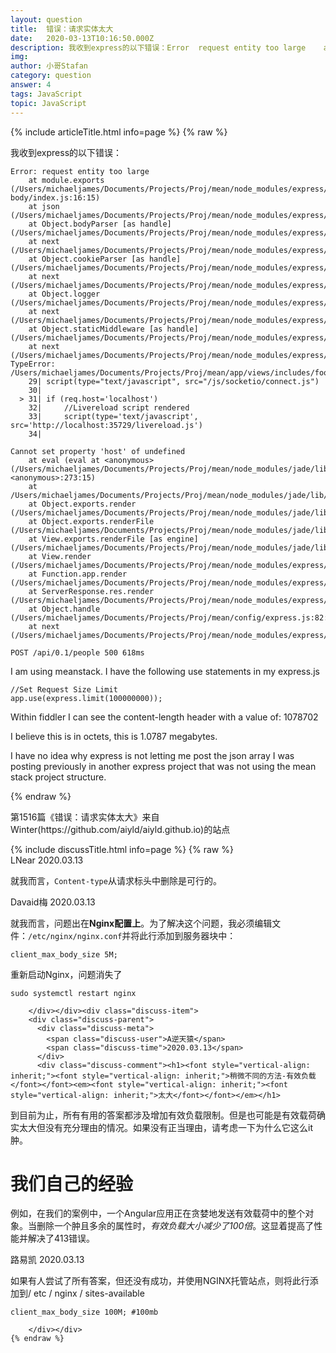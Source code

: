 ```yaml
---
layout: question
title:  错误：请求实体太大
date:   2020-03-13T10:16:50.000Z
description: 我收到express的以下错误：Error  request entity too large    at module.exports (/Use...
img: 
author: 小哥Stafan
category: question
answer: 4
tags: JavaScript
topic: JavaScript
---
```

<div class="article-root">
  <div class="article">
    {% include articleTitle.html info=page %}
    {% raw %}
    <div class="article-content"><p><font style="vertical-align: inherit;"><font style="vertical-align: inherit;">我收到express的以下错误：</font></font></p>

<pre><code>Error: request entity too large<font></font>
    at module.exports (/Users/michaeljames/Documents/Projects/Proj/mean/node_modules/express/node_modules/connect/node_modules/raw-body/index.js:16:15)<font></font>
    at json (/Users/michaeljames/Documents/Projects/Proj/mean/node_modules/express/node_modules/connect/lib/middleware/json.js:60:5)<font></font>
    at Object.bodyParser [as handle] (/Users/michaeljames/Documents/Projects/Proj/mean/node_modules/express/node_modules/connect/lib/middleware/bodyParser.js:53:5)<font></font>
    at next (/Users/michaeljames/Documents/Projects/Proj/mean/node_modules/express/node_modules/connect/lib/proto.js:193:15)<font></font>
    at Object.cookieParser [as handle] (/Users/michaeljames/Documents/Projects/Proj/mean/node_modules/express/node_modules/connect/lib/middleware/cookieParser.js:60:5)<font></font>
    at next (/Users/michaeljames/Documents/Projects/Proj/mean/node_modules/express/node_modules/connect/lib/proto.js:193:15)<font></font>
    at Object.logger (/Users/michaeljames/Documents/Projects/Proj/mean/node_modules/express/node_modules/connect/lib/middleware/logger.js:158:5)<font></font>
    at next (/Users/michaeljames/Documents/Projects/Proj/mean/node_modules/express/node_modules/connect/lib/proto.js:193:15)<font></font>
    at Object.staticMiddleware [as handle] (/Users/michaeljames/Documents/Projects/Proj/mean/node_modules/express/node_modules/connect/lib/middleware/static.js:55:61)<font></font>
    at next (/Users/michaeljames/Documents/Projects/Proj/mean/node_modules/express/node_modules/connect/lib/proto.js:193:15)<font></font>
TypeError: /Users/michaeljames/Documents/Projects/Proj/mean/app/views/includes/foot.jade:31<font></font>
    29| script(type="text/javascript", src="/js/socketio/connect.js")<font></font>
    30| <font></font>
  &gt; 31| if (req.host='localhost')<font></font>
    32|     //Livereload script rendered <font></font>
    33|     script(type='text/javascript', src='http://localhost:35729/livereload.js')  <font></font>
    34| <font></font>
<font></font>
Cannot set property 'host' of undefined<font></font>
    at eval (eval at &lt;anonymous&gt; (/Users/michaeljames/Documents/Projects/Proj/mean/node_modules/jade/lib/jade.js:152:8), &lt;anonymous&gt;:273:15)<font></font>
    at /Users/michaeljames/Documents/Projects/Proj/mean/node_modules/jade/lib/jade.js:153:35<font></font>
    at Object.exports.render (/Users/michaeljames/Documents/Projects/Proj/mean/node_modules/jade/lib/jade.js:197:10)<font></font>
    at Object.exports.renderFile (/Users/michaeljames/Documents/Projects/Proj/mean/node_modules/jade/lib/jade.js:233:18)<font></font>
    at View.exports.renderFile [as engine] (/Users/michaeljames/Documents/Projects/Proj/mean/node_modules/jade/lib/jade.js:218:21)<font></font>
    at View.render (/Users/michaeljames/Documents/Projects/Proj/mean/node_modules/express/lib/view.js:76:8)<font></font>
    at Function.app.render (/Users/michaeljames/Documents/Projects/Proj/mean/node_modules/express/lib/application.js:504:10)<font></font>
    at ServerResponse.res.render (/Users/michaeljames/Documents/Projects/Proj/mean/node_modules/express/lib/response.js:801:7)<font></font>
    at Object.handle (/Users/michaeljames/Documents/Projects/Proj/mean/config/express.js:82:29)<font></font>
    at next (/Users/michaeljames/Documents/Projects/Proj/mean/node_modules/express/node_modules/connect/lib/proto.js:188:17)<font></font>
<font></font>
POST /api/0.1/people 500 618ms<font></font>
</code></pre>

<p>I am using meanstack. I have the following use statements in my express.js</p>

<pre><code>//Set Request Size Limit<font></font>
app.use(express.limit(100000000));<font></font>
</code></pre>

<p>Within fiddler I can see the content-length header with a value of: 1078702</p>

<p>I believe this is in octets, this is 1.0787 megabytes.</p>

<p>I have no idea why express is not letting me post the json array I was posting previously in another express project that was not using the mean stack project structure.</p></div>
    {% endraw %}
  </div>
  <p class="winter_mark">第1516篇《错误：请求实体太大》来自Winter(https://github.com/aiyld/aiyld.github.io)的站点</p>
  <div class="discuss-wrapper">
    {% include discussTitle.html info=page %}
    {% raw %}
    <div class="discuss-item">
        <div class="discuss-parent">
          <div class="discuss-meta">
            <span class="discuss-user">LNear</span>
            <span class="discuss-time">2020.03.13</span>
          </div>
          <div class="discuss-comment"><p><font style="vertical-align: inherit;"><font style="vertical-align: inherit;">就我而言，</font></font><code>Content-type</code><font style="vertical-align: inherit;"><font style="vertical-align: inherit;">从请求标头中</font><font style="vertical-align: inherit;">删除</font><font style="vertical-align: inherit;">是可行的。</font></font></p></div>
        </div></div><div class="discuss-item">
        <div class="discuss-parent">
          <div class="discuss-meta">
            <span class="discuss-user">Davaid梅</span>
            <span class="discuss-time">2020.03.13</span>
          </div>
          <div class="discuss-comment"><p><font style="vertical-align: inherit;"><font style="vertical-align: inherit;">就我而言，问题出在</font></font><strong><font style="vertical-align: inherit;"><font style="vertical-align: inherit;">Nginx配置上</font></font></strong><font style="vertical-align: inherit;"><font style="vertical-align: inherit;">。</font><font style="vertical-align: inherit;">为了解决这个问题，我必须编辑文件：</font></font><code>/etc/nginx/nginx.conf</code><font style="vertical-align: inherit;"><font style="vertical-align: inherit;">并将此行添加到服务器块中：</font></font></p>

<pre><code>client_max_body_size 5M;
</code></pre>

<p><font style="vertical-align: inherit;"><font style="vertical-align: inherit;">重新启动Nginx，问题消失了</font></font></p>

<pre><code>sudo systemctl restart nginx
</code></pre></div>
        </div></div><div class="discuss-item">
        <div class="discuss-parent">
          <div class="discuss-meta">
            <span class="discuss-user">A逆天猿</span>
            <span class="discuss-time">2020.03.13</span>
          </div>
          <div class="discuss-comment"><h1><font style="vertical-align: inherit;"><font style="vertical-align: inherit;">稍微不同的方法-有效负载</font></font><em><font style="vertical-align: inherit;"><font style="vertical-align: inherit;">太大</font></font></em></h1>

<p><font style="vertical-align: inherit;"><font style="vertical-align: inherit;">到目前为止，所有有用的答案都涉及增加有效负载限制。</font><font style="vertical-align: inherit;">但是也可能是有效载荷确实太大但没有充分理由的情况。</font><font style="vertical-align: inherit;">如果没有正当理由，请考虑一下为什么它这么it肿。</font></font></p>

<h1><font style="vertical-align: inherit;"><font style="vertical-align: inherit;">我们自己的经验</font></font></h1>

<p><font style="vertical-align: inherit;"><font style="vertical-align: inherit;">例如，在我们的案例中，一个Angular应用正在贪婪地发送有效载荷中的整个对象。</font><font style="vertical-align: inherit;">当删除一个肿且多余的属性时，</font></font><em><font style="vertical-align: inherit;"><font style="vertical-align: inherit;">有效负载大小减少了100倍</font></font></em><font style="vertical-align: inherit;"><font style="vertical-align: inherit;">。</font><font style="vertical-align: inherit;">这显着提高了性能并解决了413错误。</font></font></p></div>
        </div></div><div class="discuss-item">
        <div class="discuss-parent">
          <div class="discuss-meta">
            <span class="discuss-user">路易凯</span>
            <span class="discuss-time">2020.03.13</span>
          </div>
          <div class="discuss-comment"><p><font style="vertical-align: inherit;"><font style="vertical-align: inherit;">如果有人尝试了所有答案，但还没有成功，并使用NGINX托管站点，则将此行添加到/ etc / nginx / sites-available</font></font></p>

<pre><code>client_max_body_size 100M; #100mb
</code></pre></div>
        </div></div>
    {% endraw %}
  </div>
<div>
